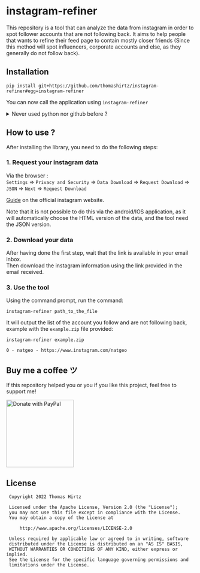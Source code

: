 # instagram-refiner

This repository is a tool that can analyze the data from instagram in order to
spot follower accounts that are not following back. It aims to help people that 
wants to refine their feed page to contain mostly closer friends (Since this 
method will spot influencers, corporate accounts and else, as they generally do
not follow back).


## Installation


```
pip install git+https://github.com/thomashirtz/instagram-refiner#egg=instagram-refiner
```
You can now call the application using `instagram-refiner`

<details><summary>Never used python nor github before ?</summary>

1. Install Python 3.7 or above (tutorial available online)
2. Install [pip](https://pip.pypa.io/en/stable/installation/) (Generally included with Python)
3. Run the command `pip install ...` above using your machine command prompt (Maybe you would need to launch the command prompt as administrator on Windows)

</details>

## How to use ?

After installing the library, you need to do the following steps:

### 1. Request your instagram data

Via the browser :   
``Settings`` => ``Privacy and Security`` => ``Data Download`` => ``Request Download`` => ``JSON`` => ``Next`` => ``Request Download``   

[Guide](https://help.instagram.com/181231772500920) on the official instagram website.

Note that it is not possible to do this via the android/IOS application, as it will automatically choose the HTML version of the data, and the tool need the JSON version.

### 2. Download your data

After having done the first step, wait that the link is available in your email inbox.   
Then download the instagram information using the link provided in the email received.

### 3. Use the tool

Using the command prompt, run the command:
```
instagram-refiner path_to_the_file
```

It will output the list of the account you follow and are not following back, example with the `example.zip` file provided:
```
instagram-refiner example.zip

0 - natgeo - https://www.instagram.com/natgeo
```

## Buy me a coffee ツ

If this repository helped you or you if you like this project, feel free to support me!  

<a href="https://www.paypal.com/donate/?hosted_button_id=2KQR9V6PRSBPC">
  <img src="https://raw.githubusercontent.com/stefan-niedermann/paypal-donate-button/master/paypal-donate-button.png" alt="Donate with PayPal" width="180" />
</a>

## License

     Copyright 2022 Thomas Hirtz

     Licensed under the Apache License, Version 2.0 (the "License");
     you may not use this file except in compliance with the License.
     You may obtain a copy of the License at

         http://www.apache.org/licenses/LICENSE-2.0

     Unless required by applicable law or agreed to in writing, software
     distributed under the License is distributed on an "AS IS" BASIS,
     WITHOUT WARRANTIES OR CONDITIONS OF ANY KIND, either express or implied.
     See the License for the specific language governing permissions and
     limitations under the License.